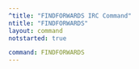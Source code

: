 ```yaml
---
^title: "FINDFORWARDS IRC Command"
ntitle: "FINDFORWARDS"
layout: command
notstarted: true

command: FINDFORWARDS
---
```

